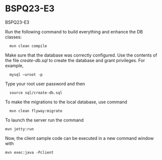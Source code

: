 # BSPQ23-E3
BSPQ23-E3

Run the following command to build everything and enhance the DB classes:

      mvn clean compile

Make sure that the database was correctly configured. Use the contents of the file *create-db.sql* to create the database and grant privileges. For example,

      mysql –uroot -p 
      
Type your root user password and then

      source sql/create-db.sql

To make the migrations to the local database, use command

      mvn clean flyway:migrate

To launch the server run the command

    mvn jetty:run

Now, the client sample code can be executed in a new command window with

    mvn exec:java -Pclient
